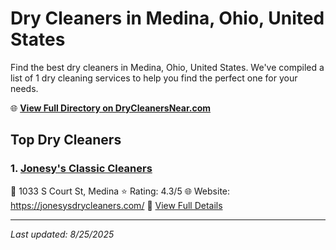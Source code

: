 # Dry Cleaners in Medina, Ohio, United States

Find the best dry cleaners in Medina, Ohio, United States. We've compiled a list of 1 dry cleaning services to help you find the perfect one for your needs.

🌐 **[View Full Directory on DryCleanersNear.com](https://drycleanersnear.com/city/US/Ohio/Medina)**

## Top Dry Cleaners

### 1. [Jonesy's Classic Cleaners](https://drycleanersnear.com/dryCleaner/6875b6619b5c02c2ea277ed5/jonesy-s-classic-cleaners)
📍 1033 S Court St, Medina
⭐ Rating: 4.3/5
🌐 Website: https://jonesysdrycleaners.com/
🔗 [View Full Details](https://drycleanersnear.com/dryCleaner/6875b6619b5c02c2ea277ed5/jonesy-s-classic-cleaners)


---

*Last updated: 8/25/2025*

